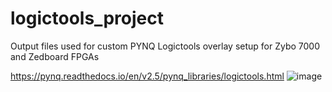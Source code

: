 # logictools_project
Output files used for custom PYNQ Logictools overlay setup for Zybo 7000 and Zedboard FPGAs

https://pynq.readthedocs.io/en/v2.5/pynq_libraries/logictools.html
![image](https://github.com/pl-yer/logictools_project/assets/63787455/888b4789-3a0d-498d-9ee5-f90c81935b37)
